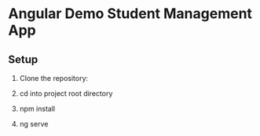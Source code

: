 # Angular Demo Student Management App

## Setup

1. Clone the repository:

2. cd into project root directory

3. npm install

4. ng serve
